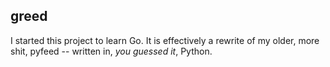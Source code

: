 ## greed

I started this project to learn Go. It is effectively a rewrite of my older, more shit, pyfeed -- written in, *you guessed it*, Python.
